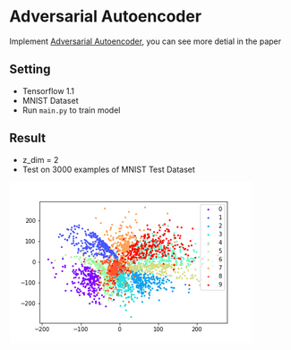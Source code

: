 # Adversarial Autoencoder
Implement [Adversarial Autoencoder](https://arxiv.org/pdf/1511.05644.pdf), you can see more detial in the paper
## Setting
- Tensorflow 1.1
- MNIST Dataset
- Run `main.py` to train model


## Result
- z_dim = 2
- Test on 3000 examples of MNIST Test Dataset

![mnist_test](Result/mnist_test.png)

